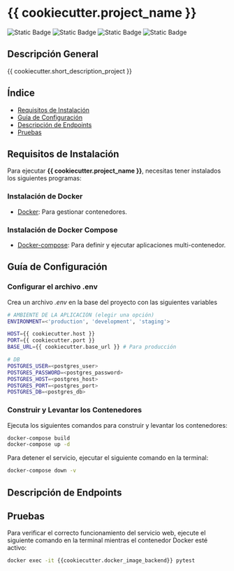 # {{ cookiecutter.project_name }}

![Static Badge](https://img.shields.io/badge/Estatus-En%20Desarrollo-yellow)
![Static Badge](https://img.shields.io/badge/Versi%C3%B3n-1.0.0-blue)
![Static Badge](https://img.shields.io/badge/Lenguaje-Python-blue)
![Static Badge](https://img.shields.io/badge/Pruebas-En%20Desarrollo-yellow)

## **Descripción General**

{{ cookiecutter.short_description_project }}

## Índice

* [Requisitos de Instalación](#requisitos-de-instalación)
* [Guía de Configuración](#guía-de-configuración)
* [Descripción de Endpoints](#descripción-de-endpoints)
* [Pruebas](#pruebas)

## Requisitos de Instalación

Para ejecutar **{{ cookiecutter.project_name }}**, necesitas tener instalados los siguientes programas:

### Instalación de Docker
- [Docker](https://docs.docker.com/get-docker/): Para gestionar contenedores.

### Instalación de Docker Compose
- [Docker-compose](https://docs.docker.com/compose/install/): Para definir y ejecutar aplicaciones multi-contenedor.

## Guía de Configuración

### Configurar el archivo .env

Crea un archivo _.env_ en la base del proyecto con las siguientes variables

```bash
# AMBIENTE DE LA APLICACIÓN (elegir una opción)
ENVIRONMENT=<'production', 'development', 'staging'>

HOST={{ cookiecutter.host }}
PORT={{ cookiecutter.port }}
BASE_URL={{ cookiecutter.base_url }} # Para producción

# DB
POSTGRES_USER=<postgres_user>
POSTGRES_PASSWORD=<postgres_password>
POSTGRES_HOST=<postgres_host>
POSTGRES_PORT=<postgres_port>
POSTGRES_DB=<postgres_db>
```

### Construir y Levantar los Contenedores

Ejecuta los siguientes comandos para construir y levantar los contenedores:

```bash
docker-compose build
docker-compose up -d
```
Para detener el servicio, ejecutar el siguiente comando en la terminal:

```bash
docker-compose down -v
```

## Descripción de Endpoints


## Pruebas

Para verificar el correcto funcionamiento del servicio web, ejecute el siguiente comando en la terminal mientras el contenedor Docker esté activo:

```bash
docker exec -it {{cookiecutter.docker_image_backend}} pytest
```